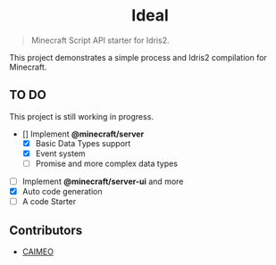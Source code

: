 # <div align='center'>Ideal</div>
> Minecraft Script API starter for Idris2.

This project demonstrates a simple process and Idris2 compilation for Minecraft.

## TO DO
This project is still working in progress.

- [] Implement **@minecraft/server**
    - [x] Basic Data Types support
    - [x] Event system
    - [ ] Promise and more complex data types
- [ ] Implement **@minecraft/server-ui** and more
- [x] Auto code generation
- [ ] A code Starter

## Contributors
- [CAIMEO](https://github.com/CAIMEOX)
